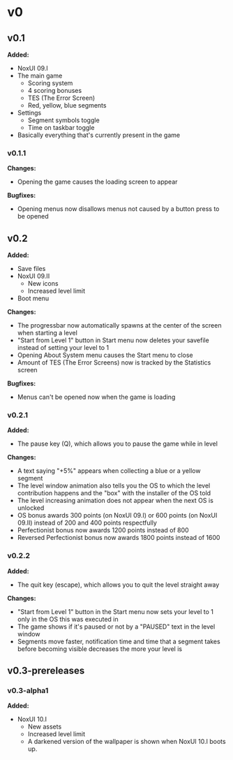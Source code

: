 # v0

## v0.1

**Added:**

- NoxUI 09.I
- The main game
    - Scoring system
    - 4 scoring bonuses
    - TES (The Error Screen)
    - Red, yellow, blue segments
- Settings
    - Segment symbols toggle
    - Time on taskbar toggle
- Basically everything that's currently present in the game

### v0.1.1

**Changes:**

- Opening the game causes the loading screen to appear

**Bugfixes:**

- Opening menus now disallows menus not caused by a button press to be opened

## v0.2

**Added:**

- Save files
- NoxUI 09.II
    - New icons
    - Increased level limit
- Boot menu

**Changes:**

- The progressbar now automatically spawns at the center of the screen when starting a level
- "Start from Level 1" button in Start menu now deletes your savefile instead of setting your level to 1
- Opening About System menu causes the Start menu to close
- Amount of TES (The Error Screens) now is tracked by the Statistics screen

**Bugfixes:**

- Menus can't be opened now when the game is loading

### v0.2.1

**Added:**

- The pause key (Q), which allows you to pause the game while in level

**Changes:**

- A text saying "+5%" appears when collecting a blue or a yellow segment
- The level window animation also tells you the OS to which the level contribution happens and the "box" with the installer of the OS told
- The level increasing animation does not appear when the next OS is unlocked
- OS bonus awards 300 points (on NoxUI 09.I) or 600 points (on NoxUI 09.II) instead of 200 and 400 points respectfully
- Perfectionist bonus now awards 1200 points instead of 800
- Reversed Perfectionist bonus now awards 1800 points instead of 1600

### v0.2.2

**Added:**

- The quit key (escape), which allows you to quit the level straight away

**Changes:**

- "Start from Level 1" button in the Start menu now sets your level to 1 only in the OS this was executed in
- The game shows if it's paused or not by a "PAUSED" text in the level window
- Segments move faster, notification time and time that a segment takes before becoming visible decreases the more your level is

## v0.3-prereleases
### v0.3-alpha1

**Added:**

- NoxUI 10.I
    - New assets
    - Increased level limit
    - A darkened version of the wallpaper is shown when NoxUI 10.I boots up.